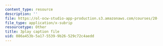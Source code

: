 ```yaml
---
content_type: resource
description: ''
file: https://ol-ocw-studio-app-production.s3.amazonaws.com/courses/20-219-becoming-the-next-bill-nye-writing-and-hosting-the-educational-show-january-iap-2015/086a453b5a1755399b26529c72c4aedd_17uL1VoaWTQ.vtt
file_type: application/x-subrip
resourcetype: Other
title: 3play caption file
uid: 086a453b-5a17-5539-9b26-529c72c4aedd
---
```

